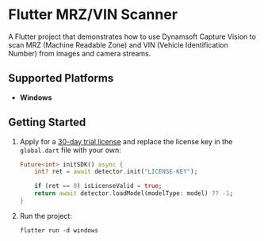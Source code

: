 # Flutter MRZ/VIN Scanner

A Flutter project that demonstrates how to use Dynamsoft Capture Vision to scan MRZ (Machine Readable Zone) and VIN (Vehicle Identification Number) from images and camera streams.

## Supported Platforms
- **Windows**

## Getting Started
1. Apply for a [30-day trial license](https://www.dynamsoft.com/customer/license/trialLicense/?product=dcv&package=cross-platform) and replace the license key in the `global.dart` file with your own:

    ```dart
    Future<int> initSDK() async {
        int? ret = await detector.init("LICENSE-KEY");

        if (ret == 0) isLicenseValid = true;
        return await detector.loadModel(modelType: model) ?? -1;
    }
    ```

2. Run the project:

    ```
    flutter run -d windows
    ```
